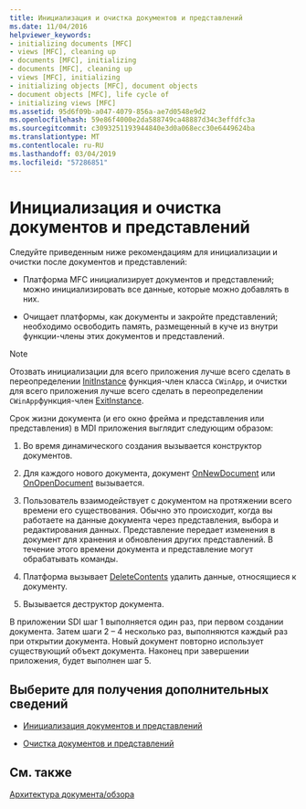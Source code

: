 ```yaml
---
title: Инициализация и очистка документов и представлений
ms.date: 11/04/2016
helpviewer_keywords:
- initializing documents [MFC]
- views [MFC], cleaning up
- documents [MFC], initializing
- documents [MFC], cleaning up
- views [MFC], initializing
- initializing objects [MFC], document objects
- document objects [MFC], life cycle of
- initializing views [MFC]
ms.assetid: 95d6f09b-a047-4079-856a-ae7d0548e9d2
ms.openlocfilehash: 59e86f4000e2da588749ca48887d34c3effdfc3a
ms.sourcegitcommit: c3093251193944840e3d0a068ecc30e6449624ba
ms.translationtype: MT
ms.contentlocale: ru-RU
ms.lasthandoff: 03/04/2019
ms.locfileid: "57286851"
---
```

# <a name="initializing-and-cleaning-up-documents-and-views"></a>Инициализация и очистка документов и представлений

Следуйте приведенным ниже рекомендациям для инициализации и очистки после документов и представлений:

- Платформа MFC инициализирует документов и представлений; можно инициализировать все данные, которые можно добавлять в них.

- Очищает платформы, как документы и закройте представлений; необходимо освободить память, размещенный в куче из внутри функции-члены этих документов и представлений.

> [!NOTE]
>  Отозвать инициализации для всего приложения лучше всего сделать в переопределении [InitInstance](../mfc/reference/cwinapp-class.md#initinstance) функция-член класса `CWinApp`, и очистки для всего приложения лучше всего сделать в переопределении `CWinApp`функция-член [ExitInstance](../mfc/reference/cwinapp-class.md#exitinstance).

Срок жизни документа (и его окно фрейма и представления или представления) в MDI приложения выглядит следующим образом:

1. Во время динамического создания вызывается конструктор документов.

1. Для каждого нового документа, документ [OnNewDocument](../mfc/reference/cdocument-class.md#onnewdocument) или [OnOpenDocument](../mfc/reference/cdocument-class.md#onopendocument) вызывается.

1. Пользователь взаимодействует с документом на протяжении всего времени его существования. Обычно это происходит, когда вы работаете на данные документа через представления, выбора и редактирования данных. Представление передает изменения в документ для хранения и обновления других представлений. В течение этого времени документа и представление могут обрабатывать команды.

1. Платформа вызывает [DeleteContents](../mfc/reference/cdocument-class.md#deletecontents) удалить данные, относящиеся к документу.

1. Вызывается деструктор документа.

В приложении SDI шаг 1 выполняется один раз, при первом создании документа. Затем шаги 2 – 4 несколько раз, выполняются каждый раз при открытии документа. Новый документ повторно использует существующий объект документа. Наконец при завершении приложения, будет выполнен шаг 5.

## <a name="what-do-you-want-to-know-more-about"></a>Выберите для получения дополнительных сведений

- [Инициализация документов и представлений](../mfc/initializing-documents-and-views.md)

- [Очистка документов и представлений](../mfc/cleaning-up-documents-and-views.md)

## <a name="see-also"></a>См. также

[Архитектура документа/обзора](../mfc/document-view-architecture.md)
